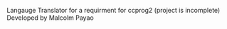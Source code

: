 Langauge Translator for a requirment for ccprog2
(project is incomplete)
Developed by Malcolm Payao
